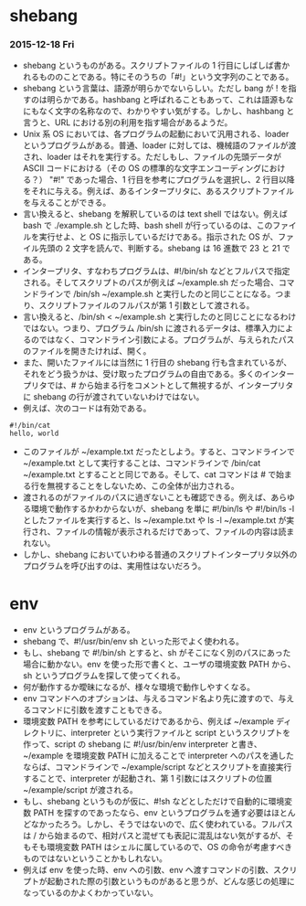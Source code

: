 # shebang

### 2015-12-18 Fri

- shebang というものがある。スクリプトファイルの 1 行目にしばしば書かれるもののことである。特にそのうちの「#!」という文字列のことである。
- shebang という言葉は、語源が明らかでないらしい。ただし bang が ! を指すのは明らかである。hashbang と呼ばれることもあって、これは語源もなにもなく文字の名称なので、わかりやすい気がする。しかし、hashbang と言うと、URL における別の利用を指す場合があるようだ。
- Unix 系 OS においては、各プログラムの起動において汎用される、loader というプログラムがある。普通、loader に対しては、機械語のファイルが渡され、loader はそれを実行する。ただしもし、ファイルの先頭データが ASCII コードにおける（その OS の標準的な文字エンコーディングにおける？） "#!" であった場合、1 行目を参考にプログラムを選択し、2 行目以降をそれに与える。例えば、あるインタープリタに、あるスクリプトファイルを与えることができる。
- 言い換えると、shebang を解釈しているのは text shell ではない。例えば bash で ./example.sh とした時、bash shell が行っているのは、このファイルを実行せよ、と OS に指示しているだけである。指示された OS が、ファイル先頭の 2 文字を読んで、判断する。shebang は 16 進数で 23 と 21 である。
- インタープリタ、すなわちプログラムは、#!/bin/sh などとフルパスで指定される。そしてスクリプトのパスが例えば ~/example.sh だった場合、コマンドラインで /bin/sh ~/example.sh と実行したのと同じことになる。つまり、スクリプトファイルのフルパスが第 1 引数として渡される。
- 言い換えると、/bin/sh < ~/example.sh と実行したのと同じことになるわけではない。つまり、プログラム /bin/sh に渡されるデータは、標準入力によるのではなく、コマンドライン引数による。プログラムが、与えられたパスのファイルを開きたければ、開く。
- また、開いたファイルには当然に 1 行目の shebang 行も含まれているが、それをどう扱うかは、受け取ったプログラムの自由である。多くのインタープリタでは、# から始まる行をコメントとして無視するが、インタープリタに shebang の行が渡されていないわけではない。
- 例えば、次のコードは有効である。

```
#!/bin/cat
hello, world
```

- このファイルが ~/example.txt だったとしよう。すると、コマンドラインで ~/example.txt として実行することは、コマンドラインで /bin/cat ~/example.txt とすることと同じである。そして、cat コマンドは # で始まる行を無視することをしないため、この全体が出力される。
- 渡されるのがファイルのパスに過ぎないことも確認できる。例えば、あらゆる環境で動作するかわからないが、shebang を単に #!/bin/ls や #!/bin/ls -l としたファイルを実行すると、ls ~/example.txt や ls -l ~/example.txt が実行され、ファイルの情報が表示されるだけであって、ファイルの内容は読まれない。
- しかし、shebang においていわゆる普通のスクリプトインタープリタ以外のプログラムを呼び出すのは、実用性はないだろう。

# env

- env というプログラムがある。
- shebang で、#!/usr/bin/env sh といった形でよく使われる。
- もし、shebang で #!/bin/sh とすると、sh がそこになく別のパスにあった場合に動かない。env を使った形で書くと、ユーザの環境変数 PATH から、sh というプログラムを探して使ってくれる。
- 何が動作するか曖昧になるが、様々な環境で動作しやすくなる。
- env コマンドへのオプションは、与えるコマンド名より先に渡すので、与えるコマンドに引数を渡すこともできる。
- 環境変数 PATH を参考にしているだけであるから、例えば ~/example ディレクトリに、interpreter という実行ファイルと script というスクリプトを作って、script の shebang に #!/usr/bin/env interpreter と書き、~/example を環境変数 PATH に加えることで interpreter へのパスを通したならば、コマンドラインで ~/example/script などとスクリプトを直接実行することで、interpreter が起動され、第 1 引数にはスクリプトの位置 ~/example/script が渡される。
- もし、shebang というものが仮に、#!sh などとしただけで自動的に環境変数 PATH を探すのであったなら、env というプログラムを通す必要はほとんどなかったろう。しかし、そうではないので、広く使われている。フルパスは / から始まるので、相対パスと混ぜても表記に混乱はない気がするが、そもそも環境変数 PATH はシェルに属しているので、OS の命令が考慮すべきものではないということかもしれない。
- 例えば env を使った時、env への引数、env へ渡すコマンドの引数、スクリプトが起動された際の引数というものがあると思うが、どんな感じの処理になっているのかよくわかっていない。







